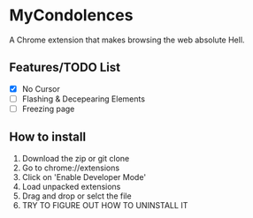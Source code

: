 # MyCondolences
A Chrome extension that makes browsing the web absolute Hell.

## Features/TODO List
- [x] No Cursor
- [ ] Flashing & Decepearing Elements
- [ ] Freezing page

## How to install

1. Download the zip or git clone
2. Go to chrome://extensions
2. Click on 'Enable Developer Mode'
3. Load unpacked extensions
4. Drag and drop or selct the file
5. TRY TO FIGURE OUT HOW TO UNINSTALL IT
